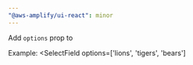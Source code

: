 ```yaml
---
"@aws-amplify/ui-react": minor
---
```


Add `options` prop to <SelectField>

Example:
  <SelectField 
    options=['lions', 'tigers', 'bears']
  ></SelectField>
